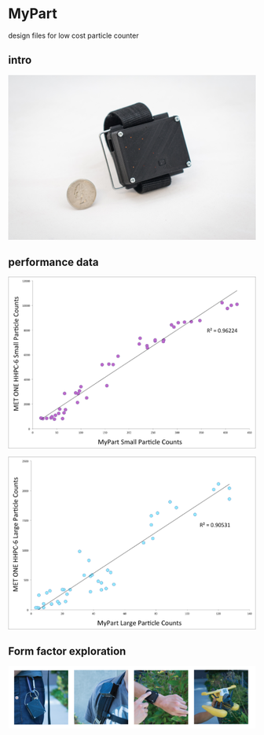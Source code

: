 # MyPart
design files for low cost particle counter

## intro

![quarter for scale](/media/with_quarter.jpg)

## performance data

![small particles](/media/corr_small.png)


![large particles](/media/corr_large.png)



## Form factor exploration


![form factors](/media/form_factors.png)
